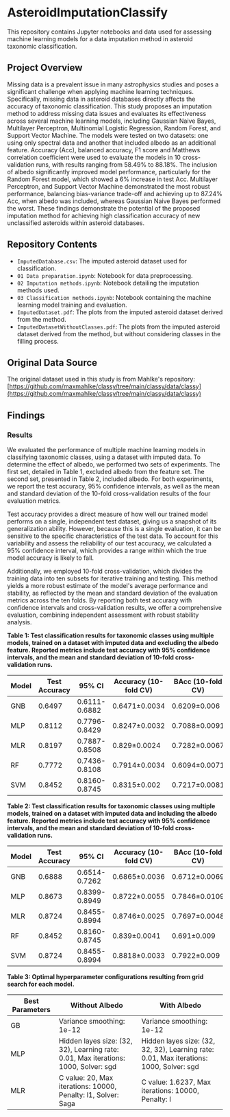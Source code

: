# AsteroidImputationClassify

This repository contains Jupyter notebooks and data used for assessing machine learning models for a data imputation method in asteroid taxonomic classification.

## Project Overview

Missing data is a prevalent issue in many astrophysics studies and poses a significant challenge when applying machine learning techniques. Specifically, missing data in asteroid databases directly affects the accuracy of taxonomic classification. This study proposes an imputation method to address missing data issues and evaluates its effectiveness across several machine learning models, including Gaussian Naive Bayes, Multilayer Perceptron, Multinomial Logistic Regression, Random Forest, and Support Vector Machine. The models were tested on two datasets: one using only spectral data and another that included albedo as an additional feature. Accuracy (Acc), balanced accuracy, F1 score and Matthews correlation coefficient were used to evaluate the models in 10 cross-validation runs, with results ranging from 58.49% to 88.18%. The inclusion of albedo significantly improved model performance, particularly for the Random Forest model, which showed a 6% increase in test Acc. Multilayer Perceptron, and Support Vector Machine demonstrated the most robust performance, balancing bias-variance trade-off and achieving up to 87.24% Acc, when albedo was included, whereas Gaussian Naive Bayes performed the worst. These findings demonstrate the potential of the proposed imputation method for achieving high classification accuracy of new unclassified asteroids within asteroid databases.

## Repository Contents

* `ImputedDatabase.csv`: The imputed asteroid dataset used for classification.
* `01 Data preparation.ipynb`: Notebook for data preprocessing.
* `02 Imputation methods.ipynb`: Notebook detailing the imputation methods used.
* `03 Classification methods.ipynb`: Notebook containing the machine learning model training and evaluation.
* `ImputedDataset.pdf`: The plots from the imputed asteroid dataset derived from the method.
* `ImputedDatasetWithoutClasses.pdf`: The plots from the imputed asteroid dataset derived from the method, but without considering classes in the filling process.


## Original Data Source

The original dataset used in this study is from Mahlke's repository: [https://github.com/maxmahlke/classy/tree/main/classy/data/classy](https://github.com/maxmahlke/classy/tree/main/classy/data/classy)

## Findings

### Results

We evaluated the performance of multiple machine learning models in classifying taxonomic classes, using a dataset with imputed data. To determine the effect of albedo, we performed two sets of experiments. The first set, detailed in Table 1, excluded albedo from the feature set. The second set, presented in Table 2, included albedo. For both experiments, we report the test accuracy, 95% confidence intervals, as well as the mean and standard deviation of the 10-fold cross-validation results of the four evaluation metrics.

Test accuracy provides a direct measure of how well our trained model performs on a single, independent test dataset, giving us a snapshot of its generalization ability. However, because this is a single evaluation, it can be sensitive to the specific characteristics of the test data. To account for this variability and assess the reliability of our test accuracy, we calculated a 95% confidence interval, which provides a range within which the true model accuracy is likely to fall.

Additionally, we employed 10-fold cross-validation, which divides the training data into ten subsets for iterative training and testing. This method yields a more robust estimate of the model's average performance and stability, as reflected by the mean and standard deviation of the evaluation metrics across the ten folds. By reporting both test accuracy with confidence intervals and cross-validation results, we offer a comprehensive evaluation, combining independent assessment with robust stability analysis.

**Table 1: Test classification results for taxonomic classes using multiple models, trained on a dataset with imputed data and excluding the albedo feature. Reported metrics include test accuracy with 95% confidence intervals, and the mean and standard deviation of 10-fold cross-validation runs.**

| Model | Test Accuracy | 95% CI | Accuracy (10-fold CV) | BAcc (10-fold CV) | F1 (10-fold CV) | MCC (10-fold CV) |
|---|---|---|---|---|---|---|
| GNB | 0.6497 | 0.6111-0.6882 | 0.6471±0.0034 | 0.6209±0.006 | 0.6597±0.0033 | 0.5849±0.0037 |
| MLP | 0.8112 | 0.7796-0.8429 | 0.8247±0.0032 | 0.7088±0.0091 | 0.8224±0.0033 | 0.7801±0.0041 |
| MLR | 0.8197 | 0.7887-0.8508 | 0.829±0.0024 | 0.7282±0.0067 | 0.8264±0.0024 | 0.7852±0.003 |
| RF | 0.7772 | 0.7436-0.8108 | 0.7914±0.0034 | 0.6094±0.0071 | 0.7806±0.0038 | 0.7356±0.0045 |
| SVM | 0.8452 | 0.8160-0.8745 | 0.8315±0.002 | 0.7217±0.0081 | 0.8292±0.0021 | 0.7888±0.0025 |

**Table 2: Test classification results for taxonomic classes using multiple models, trained on a dataset with imputed data and including the albedo feature. Reported metrics include test accuracy with 95% confidence intervals, and the mean and standard deviation of 10-fold cross-validation runs.**

| Model | Test Accuracy | 95% CI | Accuracy (10-fold CV) | BAcc (10-fold CV) | F1 (10-fold CV) | MCC (10-fold CV) |
|---|---|---|---|---|---|---|
| GNB | 0.6888 | 0.6514-0.7262 | 0.6865±0.0036 | 0.6712±0.0069 | 0.698±0.0033 | 0.63±0.0039 |
| MLP | 0.8673 | 0.8399-0.8949 | 0.8722±0.0055 | 0.7846±0.0109 | 0.871±0.0055 | 0.8399±0.007 |
| MLR | 0.8724 | 0.8455-0.8994 | 0.8746±0.0025 | 0.7697±0.0048 | 0.8718±0.0026 | 0.8422±0.0032 |
| RF | 0.8452 | 0.8160-0.8745 | 0.839±0.0041 | 0.691±0.009 | 0.8309±0.0046 | 0.7967±0.0052 |
| SVM | 0.8724 | 0.8455-0.8994 | 0.8818±0.0033 | 0.7922±0.009 | 0.8799±0.0032 | 0.8516±0.004 |

**Table 3: Optimal hyperparameter configurations resulting from grid search for each model.**

| Best Parameters | Without Albedo | With Albedo |
|---|---|---|
| GB | Variance smoothing: 1e-12 | Variance smoothing: 1e-12 |
| MLP | Hidden layes size: (32, 32), Learning rate: 0.01, Max iterations: 1000, Solver: sgd | Hidden layes size: (32, 32, 32), Learning rate: 0.01, Max iterations: 1000, Solver: sgd |
| MLR | C value: 20, Max iterations: 10000, Penalty: l1, Solver: Saga | C value: 1.6237, Max iterations: 10000, Penalty: l
